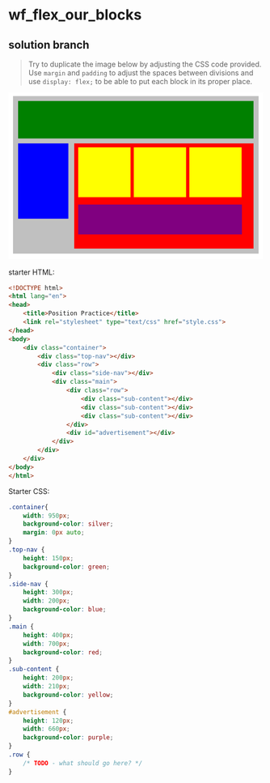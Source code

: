 # wf_flex_our_blocks

## solution branch

>Try to duplicate the image below by adjusting the CSS code provided. Use `margin` and `padding` to adjust the spaces between divisions and use `display: flex;` to be able to put each block in its proper place.

![](position-blocks.png)

starter HTML:

```html
<!DOCTYPE html>
<html lang="en">
<head>
    <title>Position Practice</title>
    <link rel="stylesheet" type="text/css" href="style.css">
</head>
<body>
    <div class="container">
        <div class="top-nav"></div>
        <div class="row">
            <div class="side-nav"></div>
            <div class="main">
                <div class="row">
                    <div class="sub-content"></div>
                    <div class="sub-content"></div>
                    <div class="sub-content"></div>
                </div>
                <div id="advertisement"></div>
            </div>
        </div>
    </div>
</body>
</html>
```
Starter CSS:

```css
.container{
    width: 950px;
    background-color: silver;
    margin: 0px auto;
}
.top-nav {
    height: 150px;
    background-color: green;
}
.side-nav {
    height: 300px;
    width: 200px;
    background-color: blue;
}
.main {
    height: 400px;
    width: 700px;
    background-color: red;
}
.sub-content {
    height: 200px;
    width: 210px;
    background-color: yellow;
}
#advertisement {
    height: 120px;
    width: 660px;
    background-color: purple;
}
.row {
    /* TODO - what should go here? */
}


```